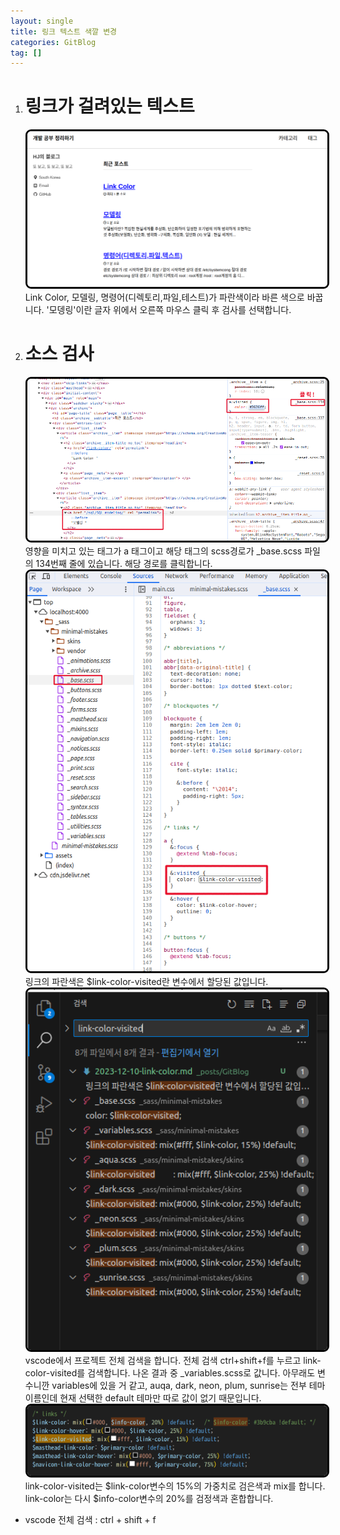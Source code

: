 ```yaml
---
layout: single
title: 링크 텍스트 색깔 변경
categories: GitBlog
tag: []
---
```


1. # 링크가 걸려있는 텍스트
	<img src="../../imgs/gitblog/linked_color_blue.png" style="border:3px solid black;border-radius:9px;width:600px">    
	Link Color, 모델링, 명령어(디렉토리,파일,테스트)가 파란색이라 바른 색으로 바꿉니다.   
	'모뎅링'이란 글자 위에서 오른쪽 마우스 클릭 후 검사를 선택합니다.   

1. # 소스 검사
	<img src="../../imgs/gitblog/linked_color_blue_source_1.png" style="border:3px solid black;border-radius:9px;width:600px">    
	영향을 미치고 있는 태그가 a 태그이고 해당 태그의 scss경로가 _base.scss 파일의 134번째 줄에 있습니다. 해당 경로를 클릭합니다.    
	
	<img src="../../imgs/gitblog/linked_color_blue_source_2.png" style="border:3px solid black;border-radius:9px;width:600px">  
	링크의 파란색은 $link-color-visited란 변수에서 할당된 값입니다.   

	<img src="../../imgs/gitblog/linked_color_blue_source_3.png" style="border:3px solid black;border-radius:9px;width:600px">  
	vscode에서 프로젝트 전체 검색을 합니다. 전체 검색 ctrl+shift+f를 누르고 link-color-visited를 검색합니다. 나온 결과 중 
	_variables.scss로 값니다. 아무래도 변수니깐 variables에 있을 거 같고, auqa, dark, neon, plum, sunrise는 전부 테마 이름인데 현재 선택한 default 테마만 따로 값이 없기 때문입니다.   

	<img src="../../imgs/gitblog/linked_color_blue_source_4.png" style="border:3px solid black;border-radius:9px;width:600px">  
	link-color-visited는 $link-color변수의 15%의 가중치로 검은색과 mix를 합니다. link-color는 다시 $info-color변수의 20%를 검정색과 혼합합니다.   

* vscode 전체 검색 : ctrl + shift + f   